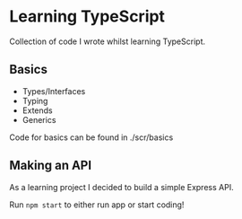 # Learning TypeScript

Collection of code I wrote whilst learning TypeScript.

## Basics

- Types/Interfaces
- Typing
- Extends
- Generics

Code for basics can be found in ./scr/basics

## Making an API

As a learning project I decided to build a simple Express API.

Run
`
npm start
`
to either run app or start coding!